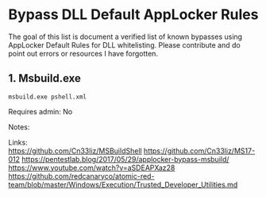 # Bypass DLL Default AppLocker Rules
The goal of this list is document a verified list of known bypasses using AppLocker Default Rules for DLL whitelisting.
Please contribute and do point out errors or resources I have forgotten.


## 1. Msbuild.exe

`msbuild.exe pshell.xml`

Requires admin: No

Notes:

Links:  
https://github.com/Cn33liz/MSBuildShell
https://github.com/Cn33liz/MS17-012
https://pentestlab.blog/2017/05/29/applocker-bypass-msbuild/
https://www.youtube.com/watch?v=aSDEAPXaz28
https://github.com/redcanaryco/atomic-red-team/blob/master/Windows/Execution/Trusted_Developer_Utilities.md

